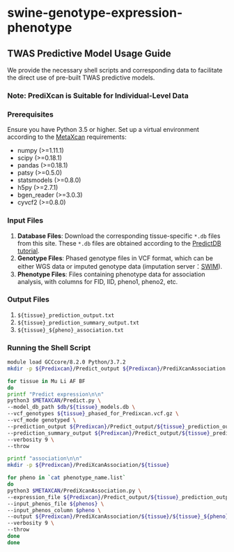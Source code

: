 # swine-genotype-expression-phenotype

## TWAS Predictive Model Usage Guide

We provide the necessary shell scripts and corresponding data to facilitate the direct use of pre-built TWAS predictive models.

### Note: PrediXcan is Suitable for Individual-Level Data

### Prerequisites

Ensure you have Python 3.5 or higher. Set up a virtual environment according to the [MetaXcan](https://github.com/hakyimlab/MetaXcan) requirements:

- numpy (>=1.11.1)
- scipy (>=0.18.1)
- pandas (>=0.18.1)
- patsy (>=0.5.0)
- statsmodels (>=0.8.0)
- h5py (>=2.7.1)
- bgen_reader (>=3.0.3)
- cyvcf2 (>=0.8.0)

### Input Files

1. **Database Files**: Download the corresponding tissue-specific `*.db` files from this site. These `*.db` files are obtained according to the [PredictDB tutorial](https://github.com/hakyimlab/PredictDB-Tutorial).
2. **Genotype Files**: Phased genotype files in VCF format, which can be either WGS data or imputed genotype data (imputation server：[SWIM](http://106.13.12.181:9088/#/home)).
3. **Phenotype Files**: Files containing phenotype data for association analysis, with columns for FID, IID, pheno1, pheno2, etc.

### Output Files

1. `${tissue}_prediction_output.txt`
2. `${tissue}_prediction_summary_output.txt`
3. `${tissue}_${pheno}_association.txt`

### Running the Shell Script

```bash
module load GCCcore/8.2.0 Python/3.7.2
mkdir -p ${Predixcan}/Predict_output ${Predixcan}/PrediXcanAssociation 

for tissue in Mu Li AF BF 
do
printf "Predict expression\n\n"
python3 $METAXCAN/Predict.py \
--model_db_path $db/${tissue}_models.db \
--vcf_genotypes ${tissue}_phased_for_Predixcan.vcf.gz \
--vcf_mode genotyped \
--prediction_output ${Predixcan}/Predict_output/${tissue}_prediction_output.txt \
--prediction_summary_output ${Predixcan}/Predict_output/${tissue}_prediction_summary_output.txt \
--verbosity 9 \
--throw

printf "association\n\n"
mkdir -p ${Predixcan}/PrediXcanAssociation/${tissue}

for pheno in `cat phenotype_name.list`
do
python3 $METAXCAN/PrediXcanAssociation.py \
--expression_file ${Predixcan}/Predict_output/${tissue}_prediction_output.txt \
--input_phenos_file ${phenos} \
--input_phenos_column $pheno \
--output ${Predixcan}/PrediXcanAssociation/${tissue}/${tissue}_${pheno}_association.txt \
--verbosity 9 \
--throw
done
done

